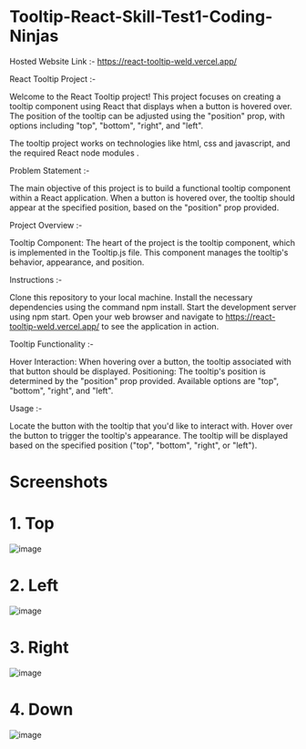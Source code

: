 # Tooltip-React-Skill-Test1-Coding-Ninjas

Hosted Website Link :-  https://react-tooltip-weld.vercel.app/

React Tooltip Project :-

Welcome to the React Tooltip project! This project focuses on creating a tooltip component using React that displays when a button is hovered over. The position of the tooltip can be adjusted using the "position" prop, with options including "top", "bottom", "right", and "left".

The tooltip project works on technologies like html, css and javascript, and the required React node modules .

Problem Statement :-

The main objective of this project is to build a functional tooltip component within a React application. When a button is hovered over, the tooltip should appear at the specified position, based on the "position" prop provided.

Project Overview :-

Tooltip Component: The heart of the project is the tooltip component, which is implemented in the Tooltip.js file. This component manages the tooltip's behavior, appearance, and position.

Instructions :-

Clone this repository to your local machine.
Install the necessary dependencies using the command npm install.
Start the development server using npm start.
Open your web browser and navigate to https://react-tooltip-weld.vercel.app/ to see the application in action.

Tooltip Functionality :-

Hover Interaction: When hovering over a button, the tooltip associated with that button should be displayed.
Positioning: The tooltip's position is determined by the "position" prop provided. Available options are "top", "bottom", "right", and "left".

Usage :-

Locate the button with the tooltip that you'd like to interact with.
Hover over the button to trigger the tooltip's appearance.
The tooltip will be displayed based on the specified position ("top", "bottom", "right", or "left").


#  Screenshots

# 1. Top
![image](https://github.com/Rushikeshsasamkar/react_tooltip/assets/44942941/ffe19bc1-b29f-4814-80b4-2cc7b3fd0c77)
# 2. Left
![image](https://github.com/Rushikeshsasamkar/react_tooltip/assets/44942941/fcfaf1c2-f5cf-41b9-a263-aecfb496b607)
# 3. Right 
![image](https://github.com/Rushikeshsasamkar/react_tooltip/assets/44942941/18ee273e-5529-42dc-ad47-9355aa960d6d)
# 4. Down
![image](https://github.com/Rushikeshsasamkar/react_tooltip/assets/44942941/52b74714-b585-44f9-981b-9969dcf4b2dd)




